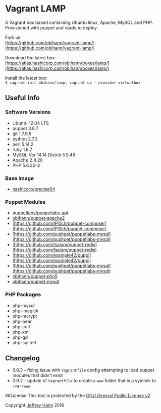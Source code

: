 # Vagrant LAMP

A Vagrant box based containing Ubuntu linux, Apache, MySQL and PHP. Provisioned with puppet and ready to deploy. 

Fork us:   
[https://github.com/obihann/vagrant-lamp/](https://github.com/obihann/vagrant-lamp/)

Download the latest box:   
[https://atlas.hashicorp.com/obihann/boxes/lamp/](https://atlas.hashicorp.com/obihann/boxes/lamp/)

Install the latest box:   
```$ vagrant init obihann/lamp; vagrant up --provider virtualbox```

## Useful Info

### Software Versions

- Ubuntu 12.04 LTS
- puppet 3.8.7
- git 1.7.9.5
- python 2.7.3
- perl 5.14.2
- ruby 1.8.7
- MySQL  Ver 14.14 Distrib 5.5.49
- Apache 2.4.20
- PHP 5.6.22-3

### Base Image

- [hashicorp/precise64](https://atlas.hashicorp.com/hashicorp/boxes/precise64)

### Puppet Modules

- [puppetlabs/puppetlabs-apt](https://github.com/puppetlabs/puppetlabs-apt)
- [obihann/puppet-apache2](https://bitbucket.org/obihann/puppet-apache)
- [https://github.com/tPl0ch/puppet-composer](https://github.com/tPl0ch/puppet-composer)
- [https://github.com/puphpet/puppetlabs-mysql](https://github.com/puphpet/puppetlabs-mysql)
- [https://github.com/fsalum/puppet-redis](https://github.com/fsalum/puppet-redis)
- [https://github.com/example42/puppi](https://github.com/example42/puppi)
- [https://github.com/puphpet/puppetlabs-mysql](https://github.com/puphpet/puppetlabs-mysql)
- [obihann/puppet-php5](https://bitbucket.org/obihann/puppet-php)
- [obihann/puppet-mysql](https://bitbucket.org/obihann/puppet-mysql)

### PHP Packages

- php-mysql
- php-imagick
- php-mcrypt
- php-pear
- php-curl
- php-xml
- php-gd
- php-sqlite3

## Changelog

- 0.0.3 - fixing issue with `Vagrantfile` config attempting to load puppet modules that didn't exist
- 0.0.2 - update of `Vagrantfile` to create a `www` folder that is a symlink to `/var/www`

##License
This tool is protected by the [GNU General Public License v2](http://www.gnu.org/licenses/gpl-2.0.html).

Copyright [Jeffrey Hann](http://jeffreyhann.ca/) 2016
